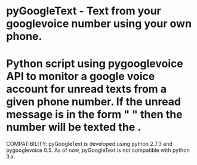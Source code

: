 pyGoogleText -  Text from your googlevoice number using your own phone.
=====================================
Python script using pygooglevoice API to monitor a google voice account for unread texts from a given phone number. If the unread message is in the form "<number-to-text> <message>" then the <number-to-text> number will be texted the <message>.
=====================================
COMPATIBILITY: pyGoogleText is developed using python 2.7.3 and pygooglevoice 0.5. As of now, pyGoogleText is not compatible with python 3.x.